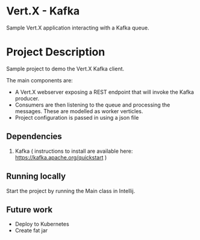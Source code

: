 

# Vert.X - Kafka

Sample Vert.X application interacting with a Kafka queue.

# Project Description

Sample project to demo the Vert.X Kafka client.

The main components are:
 - A Vert.X webserver exposing a REST endpoint that will invoke the
   Kafka producer.
 - Consumers are then listening to the queue and processing the
   messages. These are modelled as worker verticles.
 - Project configuration is passed in using a json file

## Dependencies

1.  Kafka    ( instructions to install are available here: https://kafka.apache.org/quickstart )


## Running locally

Start the project by running the Main class in Intellij.

## Future work

 - Deploy to Kubernetes
 - Create fat jar
